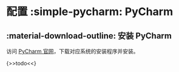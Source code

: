 # 配置 :simple-pycharm: PyCharm

## :material-download-outline: 安装 PyCharm

访问 [PyCharm 官网](https://www.jetbrains.com/pycharm/)，下载对应系统的安装程序并安装。

{>>todo<<}